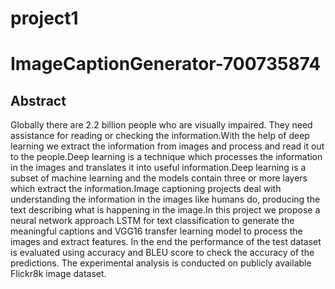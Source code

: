# project1
# ImageCaptionGenerator-700735874
## Abstract
Globally there are 2.2 billion people who are visually impaired. They need assistance for reading or checking the information.With the help of deep learning we extract the information from images and process and read it out to the people.Deep learning is a technique which processes the information in the images and translates it into useful information.Deep learning is a subset of machine learning and the models contain three or more layers which extract the information.Image captioning projects deal with understanding the information in the images like humans do, producing the text describing what is happening in the image.In this project we propose a neural network approach LSTM for text classification to generate the meaningful captions and VGG16 transfer learning model to process the images and extract features. In the end the performance of the test dataset is evaluated using accuracy and BLEU score to check the accuracy of the predictions. The experimental analysis is conducted on publicly available Flickr8k image dataset.
